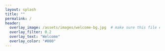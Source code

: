 ```yaml
---
layout: splash
title: ""
permalink: /
header:
  overlay_image: /assets/images/welcome-bg.jpg  # make sure this file exists!
  overlay_filter: 0.2
  overlay_text: "Welcome"
  overlay_color: "#000"
---
```

